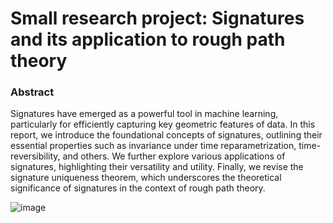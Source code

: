# Small research project:  Signatures and its application to rough path theory

### Abstract 
Signatures have emerged as a powerful tool in machine learning, particularly for efficiently capturing key geometric features of data. In this report, we introduce the foundational concepts of signatures, outlining their essential
properties such as invariance under time reparametrization, time-reversibility, and others. We further explore various applications of signatures, highlighting their versatility and utility. Finally, we revise the signature uniqueness theorem, which underscores the theoretical significance of signatures in the context of rough path theory.


![image](https://github.com/user-attachments/assets/34fb2be2-ae11-4f52-8303-39911c2bce99)
